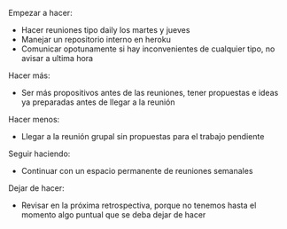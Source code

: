 Empezar a hacer:
- Hacer reuniones tipo daily los martes y jueves
- Manejar un repositorio interno en heroku
- Comunicar opotunamente si hay inconvenientes de cualquier tipo, no avisar a ultima hora

Hacer más:
- Ser más propositivos antes de las reuniones, tener propuestas e ideas ya preparadas antes de llegar a la reunión

Hacer menos:
- Llegar a la reunión grupal sin propuestas para el trabajo pendiente

Seguir haciendo:
- Continuar con un espacio permanente de reuniones semanales

Dejar de hacer:
- Revisar en la próxima retrospectiva, porque no tenemos hasta el momento algo puntual que se deba dejar de hacer